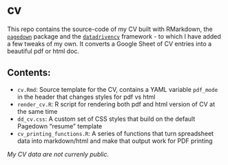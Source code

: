 # cv

This repo contains the source-code of my CV built with RMarkdown, the [`pagedown`](https://github.com/rstudio/pagedown) package and the [`datadrivencv`](http://nickstrayer.me/datadrivencv/) framework - to which I have added a few tweaks of my own. It converts a Google Sheet of CV entries into a beautiful pdf or html doc.

## Contents:

- `cv.Rmd`: Source template for the CV, contains a YAML variable `pdf_mode` in the header that changes styles for pdf vs html
- `render_cv.R`: R script for rendering both pdf and html version of CV at the same time
- `dd_cv.css`: A custom set of CSS styles that build on the default Pagedown “resume” template
- `cv_printing_functions.R`: A series of functions that turn spreadsheet data into markdown/html and make that output work for PDF printing

*My CV data are not currenly public.*
